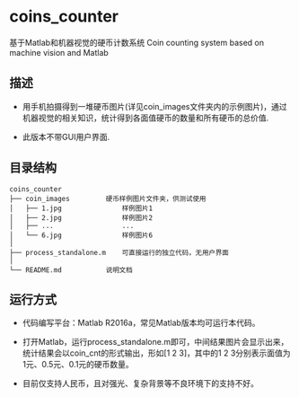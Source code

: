 # coins_counter
基于Matlab和机器视觉的硬币计数系统
Coin counting system based on machine vision and Matlab


## 描述
* 用手机拍摄得到一堆硬币图片(详见coin_images文件夹内的示例图片)，通过机器视觉的相关知识，统计得到各面值硬币的数量和所有硬币的总价值.

* 此版本不带GUI用户界面.


## 目录结构
```
coins_counter
├── coin_images			硬币样例图片文件夹，供测试使用
│   ├── 1.jpg       		样例图片1
│   ├── 2.jpg 		    	样例图片2
│   ├── ...		        	...
│   └── 6.jpg 		    	样例图片6
│
├── process_standalone.m 	可直接运行的独立代码，无用户界面
│
└── README.md 			说明文档
```

## 运行方式
* 代码编写平台：Matlab R2016a，常见Matlab版本均可运行本代码。

* 打开Matlab，运行process_standalone.m即可，中间结果图片会显示出来，统计结果会以coin_cnt的形式输出，形如[1 2 3]，其中的1 2 3分别表示面值为1元、0.5元、0.1元的硬币数量。

* 目前仅支持人民币，且对强光、复杂背景等不良环境下的支持不好。
